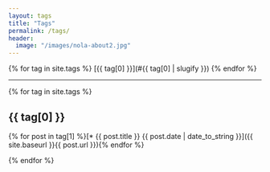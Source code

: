```yaml
---
layout: tags
title: "Tags"
permalink: /tags/
header:
  image: "/images/nola-about2.jpg"
---
```

{% for tag in site.tags %} [{{ tag\[0\] }}](#{{ tag[0] | slugify }}) {% endfor %}

* * *

{% for tag in site.tags %}

{{ tag\[0\] }}
--------------

{% for post in tag\[1\] %}[*   {{ post.title }} {{ post.date | date\_to\_string }}]({{ site.baseurl }}{{ post.url }}){% endfor %}

{% endfor %}
